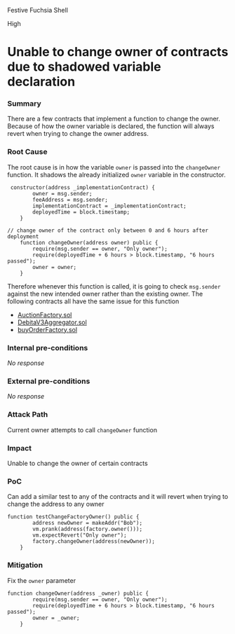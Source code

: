 Festive Fuchsia Shell

High

# Unable to change owner of contracts due to shadowed variable declaration

### Summary

There are a few contracts that implement a function to change the owner. Because of how the owner variable is declared, the function will always revert when trying to change the owner address.

### Root Cause

The root cause is in how the variable `owner` is passed into the `changeOwner` function. It shadows the already initialized `owner` variable in the constructor.
```Solidity
 constructor(address _implementationContract) {
        owner = msg.sender;
        feeAddress = msg.sender;
        implementationContract = _implementationContract;
        deployedTime = block.timestamp;
    }
```
```Solidity
// change owner of the contract only between 0 and 6 hours after deployment
    function changeOwner(address owner) public {
        require(msg.sender == owner, "Only owner");
        require(deployedTime + 6 hours > block.timestamp, "6 hours passed");
        owner = owner;
    }
```
Therefore whenever this function is called, it is going to check `msg.sender` against the new intended owner rather than the existing owner. The following contracts all have the same issue for this function

- [AuctionFactory.sol](https://github.com/sherlock-audit/2024-11-debita-finance-v3/blob/376fec45be95bd4bbc929fd37b485076b03ab8b0/Debita-V3-Contracts/contracts/auctions/AuctionFactory.sol#L219)
- [DebitaV3Aggregator.sol](https://github.com/sherlock-audit/2024-11-debita-finance-v3/blob/376fec45be95bd4bbc929fd37b485076b03ab8b0/Debita-V3-Contracts/contracts/DebitaV3Aggregator.sol#L682)
- [buyOrderFactory.sol](https://github.com/sherlock-audit/2024-11-debita-finance-v3/blob/376fec45be95bd4bbc929fd37b485076b03ab8b0/Debita-V3-Contracts/contracts/buyOrders/buyOrderFactory.sol#L185C3-L190C6)

### Internal pre-conditions

_No response_

### External pre-conditions

_No response_

### Attack Path

Current owner attempts to call `changeOwner` function

### Impact

Unable to change the owner of certain contracts

### PoC

Can add a similar test to any of the contracts and it will revert when trying to change the address to any owner

```Solidity
function testChangeFactoryOwner() public {
        address newOwner = makeAddr("Bob");
        vm.prank(address(factory.owner()));
        vm.expectRevert("Only owner");
        factory.changeOwner(address(newOwner));
    }
```

### Mitigation

Fix the `owner` parameter
```Solidity
function changeOwner(address _owner) public {
        require(msg.sender == owner, "Only owner");
        require(deployedTime + 6 hours > block.timestamp, "6 hours passed");
        owner = _owner;
    }
```
